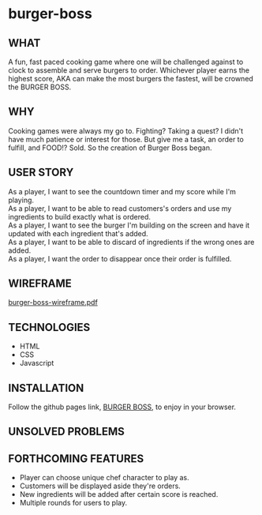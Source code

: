 # burger-boss

## WHAT
A fun, fast paced cooking game where one will be challenged against to clock to assemble and serve burgers to order. Whichever player earns the highest score, AKA can make the most burgers the fastest, will be crowned the BURGER BOSS. 

## WHY
Cooking games were always my go to. Fighting? Taking a quest? I didn't have much patience or interest for those. But give me a task, an order to fulfill, and FOOD!? Sold. So the creation of Burger Boss began. 

## USER STORY
As a player, I want to see the countdown timer and my score while I'm playing. <br>
As a player, I want to be able to read customers's orders and use my ingredients to build exactly what is ordered. <br>
As a player, I want to see the burger I'm building on the screen and have it updated with each ingredient that's added. <br>
As a player, I want to be able to discard of ingredients if the wrong ones are added. <br>
As a player, I want the order to disappear once their order is fulfilled.

## WIREFRAME
[burger-boss-wireframe.pdf](https://github.com/angeeg/burger-boss/files/9174548/burger-boss-wireframe.pdf)


## TECHNOLOGIES 
  * HTML
  * CSS
  * Javascript

## INSTALLATION
Follow the github pages link, <a href="https://angeeg.github.io/burger-boss/"> BURGER BOSS</a>, to enjoy in your browser.


## UNSOLVED PROBLEMS

## FORTHCOMING FEATURES 
  * Player can choose unique chef character to play as.
  * Customers will be displayed aside they're orders. 
  * New ingredients will be added after certain score is reached.
  * Multiple rounds for users to play. 
